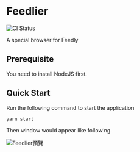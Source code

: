 # Feedlier

![CI Status](https://github.com/steven0129/Feedlier/actions/workflows/ci.yml/badge.svg)

A special browser for Feedly

## Prerequisite

You need to install NodeJS first.

## Quick Start

Run the following command to start the application

```c
yarn start
```

Then window would appear like following.

![Feedlier預覽](FeedlierPreview.png)
